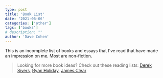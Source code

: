 ```yaml
---
type: post
title: 'Book List'
date: '2021-06-06'
categories: ['other']
tags: ['books']
# description: ""
author: 'Dave Cohen'
---
```


This is an incomplete list of books and essays that I've read that have made an impression on me. Most are non-fiction.

> Looking for more book ideas? Check out these reading lists: [Derek Sivers](https://sive.rs/book/), [Ryan Holiday](https://ryanholiday.net/reading-list/), [James Clear](https://jamesclear.com/best-books)
